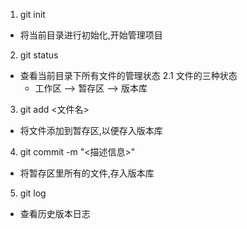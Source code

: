 1. git init

- 将当前目录进行初始化,开始管理项目

2. git status

- 查看当前目录下所有文件的管理状态
  2.1 文件的三种状态
  - 工作区 --> 暂存区 --> 版本库

3. git add <文件名>

- 将文件添加到暂存区,以便存入版本库

4. git commit -m "<描述信息>"

- 将暂存区里所有的文件,存入版本库

5. git log

- 查看历史版本日志

